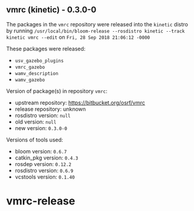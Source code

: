 ## vmrc (kinetic) - 0.3.0-0

The packages in the `vmrc` repository were released into the `kinetic` distro by running `/usr/local/bin/bloom-release --rosdistro kinetic --track kinetic vmrc --edit` on `Fri, 28 Sep 2018 21:06:12 -0000`

These packages were released:
- `usv_gazebo_plugins`
- `vmrc_gazebo`
- `wamv_description`
- `wamv_gazebo`

Version of package(s) in repository `vmrc`:

- upstream repository: https://bitbucket.org/osrf/vmrc
- release repository: unknown
- rosdistro version: `null`
- old version: `null`
- new version: `0.3.0-0`

Versions of tools used:

- bloom version: `0.6.7`
- catkin_pkg version: `0.4.3`
- rosdep version: `0.12.2`
- rosdistro version: `0.6.9`
- vcstools version: `0.1.40`


# vmrc-release

